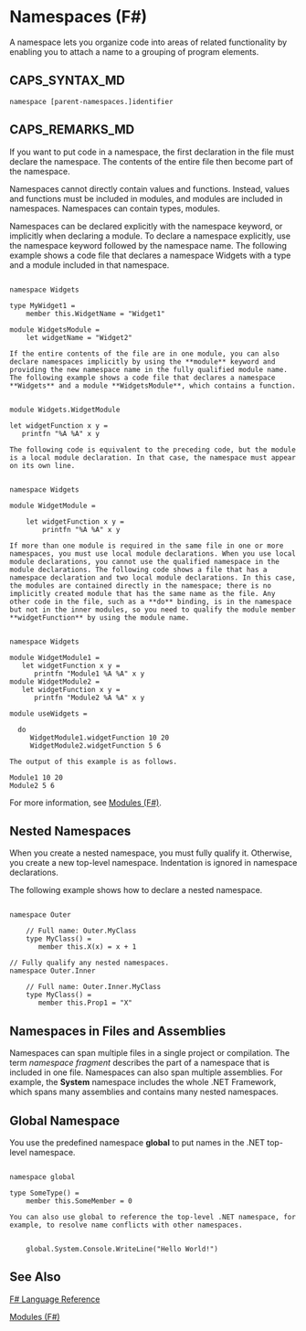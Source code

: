 # Namespaces (F#)

A namespace lets you organize code into areas of related functionality by enabling you to attach a name to a grouping of program elements.


## CAPS_SYNTAX_MD

```
namespace [parent-namespaces.]identifier
```

## CAPS_REMARKS_MD
If you want to put code in a namespace, the first declaration in the file must declare the namespace. The contents of the entire file then become part of the namespace.

Namespaces cannot directly contain values and functions. Instead, values and functions must be included in modules, and modules are included in namespaces. Namespaces can contain types, modules.

Namespaces can be declared explicitly with the namespace keyword, or implicitly when declaring a module. To declare a namespace explicitly, use the namespace keyword followed by the namespace name. The following example shows a code file that declares a namespace Widgets with a type and a module included in that namespace.

```

namespace Widgets

type MyWidget1 =
    member this.WidgetName = "Widget1"

module WidgetsModule =
    let widgetName = "Widget2"
```

    If the entire contents of the file are in one module, you can also declare namespaces implicitly by using the **module** keyword and providing the new namespace name in the fully qualified module name. The following example shows a code file that declares a namespace **Widgets** and a module **WidgetsModule**, which contains a function.

```

module Widgets.WidgetModule

let widgetFunction x y =
   printfn "%A %A" x y
```

    The following code is equivalent to the preceding code, but the module is a local module declaration. In that case, the namespace must appear on its own line.

```

namespace Widgets

module WidgetModule =

    let widgetFunction x y =
        printfn "%A %A" x y
```

    If more than one module is required in the same file in one or more namespaces, you must use local module declarations. When you use local module declarations, you cannot use the qualified namespace in the module declarations. The following code shows a file that has a namespace declaration and two local module declarations. In this case, the modules are contained directly in the namespace; there is no implicitly created module that has the same name as the file. Any other code in the file, such as a **do** binding, is in the namespace but not in the inner modules, so you need to qualify the module member **widgetFunction** by using the module name.

```

namespace Widgets

module WidgetModule1 =
   let widgetFunction x y =
      printfn "Module1 %A %A" x y
module WidgetModule2 =
   let widgetFunction x y =
      printfn "Module2 %A %A" x y

module useWidgets =

  do
     WidgetModule1.widgetFunction 10 20
     WidgetModule2.widgetFunction 5 6
```

    The output of this example is as follows.


```
Module1 10 20
Module2 5 6
```
For more information, see [Modules &#40;F&#35;&#41;](Modules+%28F%23%29.md).


## Nested Namespaces
When you create a nested namespace, you must fully qualify it. Otherwise, you create a new top-level namespace. Indentation is ignored in namespace declarations.

The following example shows how to declare a nested namespace.

```

namespace Outer

    // Full name: Outer.MyClass
    type MyClass() =
       member this.X(x) = x + 1

// Fully qualify any nested namespaces.
namespace Outer.Inner

    // Full name: Outer.Inner.MyClass
    type MyClass() =
       member this.Prop1 = "X"
```

    
## Namespaces in Files and Assemblies
Namespaces can span multiple files in a single project or compilation. The term *namespace fragment* describes the part of a namespace that is included in one file. Namespaces can also span multiple assemblies. For example, the **System** namespace includes the whole .NET Framework, which spans many assemblies and contains many nested namespaces.


## Global Namespace
You use the predefined namespace **global** to put names in the .NET top-level namespace.

```

namespace global

type SomeType() =
    member this.SomeMember = 0
```

    You can also use global to reference the top-level .NET namespace, for example, to resolve name conflicts with other namespaces.

```

    global.System.Console.WriteLine("Hello World!")
```

    
## See Also
[F&#35; Language Reference](F%23+Language+Reference.md)

[Modules &#40;F&#35;&#41;](Modules+%28F%23%29.md)

